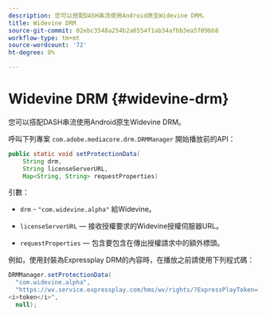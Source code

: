 ```yaml
---
description: 您可以搭配DASH串流使用Android原生Widevine DRM。
title: Widevine DRM
source-git-commit: 02ebc3548a254b2a6554f1ab34afbb3ea5f09bb8
workflow-type: tm+mt
source-wordcount: '72'
ht-degree: 0%

---
```


# Widevine DRM {#widevine-drm}

您可以搭配DASH串流使用Android原生Widevine DRM。

呼叫下列專案 `com.adobe.mediacore.drm.DRMManager` 開始播放前的API：

```java
public static void setProtectionData( 
    String drm,  
    String licenseServerURL,   
    Map<String, String> requestProperties)
```

引數：

* `drm` - `"com.widevine.alpha"` 給Widevine。

* `licenseServerURL`  — 接收授權要求的Widevine授權伺服器URL。
* `requestProperties`  — 包含要包含在傳出授權請求中的額外標頭。

例如，使用封裝為Expressplay DRM的內容時，在播放之前請使用下列程式碼：

```java
DRMManager.setProtectionData( 
  "com.widevine.alpha",  
  "https://wv.service.expressplay.com/hms/wv/rights/?ExpressPlayToken= 
<i>token</i>",  
  null); 
```
